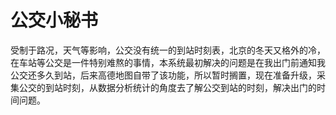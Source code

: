 # 公交小秘书

受制于路况，天气等影响，公交没有统一的到站时刻表，北京的冬天又格外的冷，在车站等公交是一件特别难熬的事情，本系统最初解决的问题是在我出门前通知我公交还多久到站，后来高德地图自带了该功能，所以暂时搁置，现在准备升级，采集公交的到站时刻，从数据分析统计的角度去了解公交到站的时刻，解决出门的时间问题。